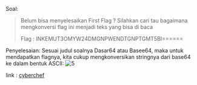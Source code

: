 Soal:

> Belum bisa menyelesaikan First Flag ? Silahkan cari tau bagaimana mengkonversi flag ini menjadi teks yang bisa di baca  
> 
> Flag : INKEMUT3OMYW24DMGNPWENDTGNPTGMT5BI======


Penyelesaian:
Sesuai judul soalnya Dasar64 atau Basee64, maka untuk mendapatkan flagnya, kita cukup mengkonversikan stringnya dari base64 ke dalam bentuk ASCII:
![5](https://user-images.githubusercontent.com/46299092/129991715-e3be1ce2-8c99-4145-9ed7-6dd4af621b75.png)

link : [cyberchef](https://gchq.github.io/CyberChef)
